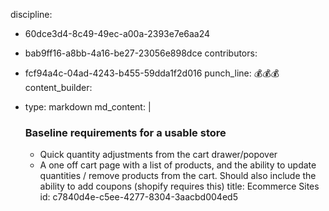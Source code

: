 discipline:
  - 60dce3d4-8c49-49ec-a00a-2393e7e6aa24
  - bab9ff16-a8bb-4a16-be27-23056e898dce
contributors:
  - fcf94a4c-04ad-4243-b455-59dda1f2d016
punch_line: 💰💰💰
content_builder:
  - 
    type: markdown
    md_content: |
      ### Baseline requirements for a usable store
      
       * Quick quantity adjustments from the cart drawer/popover
       * A one off cart page with a list of products, and the ability to update quantities / remove products from the cart. Should also include the ability to add coupons (shopify requires this)
title: Ecommerce Sites
id: c7840d4e-c5ee-4277-8304-3aacbd004ed5
